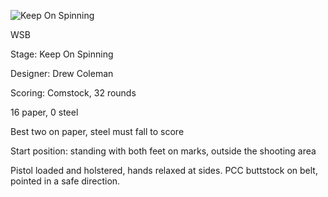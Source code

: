 ![Keep On Spinning](https://github.com/bagellord/USPSA-Stages/blob/master/30%2B%20rounds/Keep%20on%20Spinning%20-%2032%20Rounds%20-%20Comstock/Keep%20on%20Spinning.png)

WSB

Stage: Keep On Spinning

Designer: Drew Coleman

Scoring: Comstock, 32 rounds

16 paper, 0 steel

Best two on paper, steel must fall to score

Start position: standing with both feet on marks, outside the shooting area

Pistol loaded and holstered, hands relaxed at sides. PCC buttstock on belt, pointed in a safe direction.
